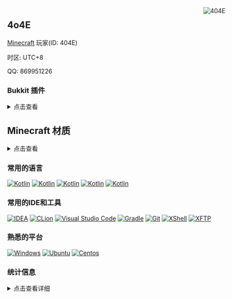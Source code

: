 <img style="float: right" src="https://mc-heads.net/head/404E" alt="404E">

## 4o4E

[Minecraft](https://www.minecraft.net/) 玩家(ID: 404E)

时区: UTC+8

QQ: 869951226

### Bukkit 插件

<details>
  <summary>点击查看</summary>

- [**Boom**](https://github.com/4o4E/Boom/)

  [![Mcbbs](https://raw.githubusercontent.com/4o4E/4o4E/main/mcbbs.svg)](https://www.mcbbs.net/thread-1150139-1-1.html)
  [![Stars](https://img.shields.io/github/stars/4o4E/Boom)](https://github.com/4o4E/Boom/stargazers)
  [![Downloads](https://img.shields.io/github/downloads/4o4E/Boom/total)](https://github.com/4o4E/Boom/releases/latest)
  [![Release](https://img.shields.io/github/v/release/4o4E/Boom)](https://github.com/4o4E/Boom/releases)
  <div>
  <a href="https://bstats.org/plugin/bukkit/Boom">
  <img style="width: 60%;" src="https://bstats.org/signatures/bukkit/Boom.svg" alt="Bstats"/>
  </a>
  </div>

- [**EClean**](https://github.com/4o4E/EClean/)

  [![Mcbbs](https://raw.githubusercontent.com/4o4E/4o4E/main/mcbbs.svg)](https://www.mcbbs.net/thread-1305548-1-1.html)
  [![Stars](https://img.shields.io/github/stars/4o4E/EClean)](https://github.com/4o4E/EClean/stargazers)
  [![Downloads](https://img.shields.io/github/downloads/4o4E/EClean/total)](https://github.com/4o4E/EClean/releases/latest)
  [![Release](https://img.shields.io/github/v/release/4o4E/EClean)](https://github.com/4o4E/EClean/releases)
  <div>
  <a href="https://bstats.org/plugin/bukkit/EClean">
  <img style="width: 60%;" src="https://bstats.org/signatures/bukkit/EClean.svg" alt="Bstats"/>
  </a>
  </div>

- [**EBackupInv**](https://github.com/4o4E/EBackupInv/)

  [![Mcbbs](https://raw.githubusercontent.com/4o4E/4o4E/main/mcbbs.svg)](https://www.mcbbs.net/thread-1321213-1-1.html)
  [![Stars](https://img.shields.io/github/stars/4o4E/EBackupInv)](https://github.com/4o4E/EBackupInv/stargazers)
  [![Downloads](https://img.shields.io/github/downloads/4o4E/EBackupInv/total)](https://github.com/4o4E/EBackupInv/releases/latest)
  [![Release](https://img.shields.io/github/v/release/4o4E/EBackupInv)](https://github.com/4o4E/EBackupInv/releases)
  <div>
  <a href="https://bstats.org/plugin/bukkit/EBackupInv">
  <img style="width: 60%;" src="https://bstats.org/signatures/bukkit/EBackupInv.svg" alt="Bstats"/>
  </a>
  </div>

- [**EScript**](https://github.com/4o4E/EScript/)

  [![Mcbbs](https://raw.githubusercontent.com/4o4E/4o4E/main/mcbbs.svg)](https://www.mcbbs.net/thread-1335472-1-1.html)
  [![Stars](https://img.shields.io/github/stars/4o4E/EScript)](https://github.com/4o4E/EScript/stargazers)
  [![Downloads](https://img.shields.io/github/downloads/4o4E/EScript/total)](https://github.com/4o4E/EScript/releases/latest)
  [![Release](https://img.shields.io/github/v/release/4o4E/EScript)](https://github.com/4o4E/EScript/releases)
  <div>
  <a href="https://bstats.org/plugin/bukkit/EScript">
  <img style="width: 60%;" src="https://bstats.org/signatures/bukkit/EScript.svg" alt="Bstats"/>
  </a>
  </div>

- [**ViewSlimeChunk**](https://github.com/4o4E/ViewSlimeChunk/)

  [![Mcbbs](https://raw.githubusercontent.com/4o4E/4o4E/main/mcbbs.svg)](https://www.mcbbs.net/thread-1333162-1-1.html)
  [![Stars](https://img.shields.io/github/stars/4o4E/ViewSlimeChunk)](https://github.com/4o4E/ViewSlimeChunk/stargazers)
  [![Downloads](https://img.shields.io/github/downloads/4o4E/ViewSlimeChunk/total)](https://github.com/4o4E/ViewSlimeChunk/releases/latest)
  [![Release](https://img.shields.io/github/v/release/4o4E/ViewSlimeChunk)](https://github.com/4o4E/ViewSlimeChunk/releases)
  <div>
  <a href="https://bstats.org/plugin/bukkit/ViewSlimeChunk">
  <img style="width: 60%;" src="https://bstats.org/signatures/bukkit/ViewSlimeChunk.svg" alt="Bstats"/>
  </a>
  </div>

[//]: # (- [**DanceTree**]&#40;https://github.com/4o4E/DanceTree/&#41;)

[//]: # ()
[//]: # (  [![Mcbbs]&#40;https://raw.githubusercontent.com/4o4E/4o4E/main/mcbbs.svg&#41;]&#40;https://www.mcbbs.net/thread-1325471-1-1.html&#41;)

[//]: # (  [![Stars]&#40;https://img.shields.io/github/stars/4o4E/DanceTree&#41;]&#40;https://github.com/4o4E/DanceTree/stargazers&#41;)

[//]: # (  [![Downloads]&#40;https://img.shields.io/github/downloads/4o4E/DanceTree/total&#41;]&#40;https://github.com/4o4E/DanceTree/releases/latest&#41;)

[//]: # (  [![Release]&#40;https://img.shields.io/github/v/release/4o4E/DanceTree&#41;]&#40;https://github.com/4o4E/DanceTree/releases&#41;)

[//]: # (  <div>)

[//]: # (  <a href="https://bstats.org/plugin/bukkit/DanceTree">)

[//]: # (  <img style="width: 60%;" src="https://bstats.org/signatures/bukkit/DanceTree.svg" alt="Bstats"/>)

[//]: # (  </a>)

[//]: # (  </div>)

[//]: # ()
[//]: # (- [**EWarp**]&#40;https://github.com/4o4E/EWarp/&#41;)

[//]: # ()
[//]: # (  [![Mcbbs]&#40;https://raw.githubusercontent.com/4o4E/4o4E/main/mcbbs.svg&#41;]&#40;https://www.mcbbs.net/thread-1291646-1-1.html&#41;)

[//]: # (  [![Stars]&#40;https://img.shields.io/github/stars/4o4E/EWarp&#41;]&#40;https://github.com/4o4E/EWarp/stargazers&#41;)

[//]: # (  [![Downloads]&#40;https://img.shields.io/github/downloads/4o4E/EWarp/total&#41;]&#40;https://github.com/4o4E/EWarp/releases/latest&#41;)

[//]: # (  [![Release]&#40;https://img.shields.io/github/v/release/4o4E/EWarp&#41;]&#40;https://github.com/4o4E/EWarp/releases&#41;)

[//]: # (  <div>)

[//]: # (  <a href="https://bstats.org/plugin/bukkit/EWarp">)

[//]: # (  <img style="width: 60%;" src="https://bstats.org/signatures/bukkit/EWarp.svg" alt="Bstats"/>)

[//]: # (  </a>)

[//]: # (  </div>)

</details>

## Minecraft 材质

<details>
  <summary>点击查看</summary>

- [**DynamicGlowOre**](https://github.com/4o4E/DynamicGlowOre/)

  [![Mcbbs](https://raw.githubusercontent.com/4o4E/4o4E/main/mcbbs.svg)](https://www.mcbbs.net/thread-1204050-1-1.html)
  [![Stars](https://img.shields.io/github/stars/4o4E/DynamicGlowOre)](https://github.com/4o4E/DynamicGlowOre/stargazers)
  [![Downloads](https://img.shields.io/github/downloads/4o4E/DynamicGlowOre/total)](https://github.com/4o4E/DynamicGlowOre/releases/latest)
  [![Release](https://img.shields.io/github/v/release/4o4E/DynamicGlowOre)](https://github.com/4o4E/DynamicGlowOre/releases)

- [**DarkMode**](https://github.com/4o4E/DarkMode/)

  [![Mcbbs](https://raw.githubusercontent.com/4o4E/4o4E/main/mcbbs.svg)](https://www.mcbbs.net/thread-1365041-1-1.html)
  [![Stars](https://img.shields.io/github/stars/4o4E/DarkMode)](https://github.com/4o4E/DarkMode/stargazers)
  [![Downloads](https://img.shields.io/github/downloads/4o4E/DarkMode/total)](https://github.com/4o4E/DarkMode/releases/latest)
  [![Release](https://img.shields.io/github/v/release/4o4E/DarkMode)](https://github.com/4o4E/DarkMode/releases)

</details>

### 常用的语言

[![Kotlin](https://img.shields.io/badge/-Kotlin-7f52ff?logo=Kotlin&logoColor=fff)](https://kotlinlang.org/)
[![Kotlin](https://img.shields.io/badge/-Kotlin-7f52ff?logo=Kotlin&logoColor=fff)](https://kotlinlang.org/)
[![Kotlin](https://img.shields.io/badge/-Kotlin-7f52ff?logo=Kotlin&logoColor=fff)](https://kotlinlang.org/)
[![Kotlin](https://img.shields.io/badge/-Kotlin-7f52ff?logo=Kotlin&logoColor=fff)](https://kotlinlang.org/)
[![Kotlin](https://img.shields.io/badge/-Kotlin-7f52ff?logo=Kotlin&logoColor=fff)](https://kotlinlang.org/)

### 常用的IDE和工具

[![IDEA](https://img.shields.io/badge/-IDEA-black?logo=IntelliJ%20IDEA&logoColor=fff)](https://www.jetbrains.com/idea/)
[![CLion](https://img.shields.io/badge/-CLion-black?logo=IntelliJ%20IDEA&logoColor=fff)](https://www.jetbrains.com/clion/)
[![Visual Studio Code](https://img.shields.io/badge/-Visual%20Studio%20Code-black?logo=visual-studio-code&logoColor=fff)](https://code.visualstudio.com/)
[![Gradle](https://img.shields.io/badge/-Gradle-black?logo=gradle&logoColor=fff)](https://gradle.org/)
[![Git](https://img.shields.io/badge/-Git-black?logo=git&logoColor=fff)](https://git-scm.com/)
[![XShell](https://img.shields.io/badge/-XShell-black?logoColor=fff)](https://www.xshell.com/xshell/)
[![XFTP](https://img.shields.io/badge/-XFTP-black?logoColor=fff)](https://www.xshell.com/xftp/)

### 熟悉的平台

[![Windows](https://img.shields.io/badge/-Windows-black?logo=Windows&logoColor=fff)](https://www.microsoft.com/zh-cn/windows)
[![Ubuntu](https://img.shields.io/badge/-Ubuntu-black?logo=Ubuntu&logoColor=fff)](https://ubuntu.com/)
[![Centos](https://img.shields.io/badge/-Centos-black?logo=Centos&logoColor=fff)](https://centos.org/)

### 统计信息

<details>
  <summary>点击查看详细</summary>

![4o4E's GitHub stats](https://github-readme-stats.vercel.app/api?username=4o4E&show_icons=true&count_private=true&theme=tokyonight)

[//]: # (![Top Languages]&#40;https://github-readme-stats.vercel.app/api/top-langs/?username=4o4E&layout=compact&theme=tokyonight&#41;)

[![GitHub Streak](https://github-readme-streak-stats.herokuapp.com?user=4o4E&theme=radical&date_format=%5BY.%5Dn.j&locale=zh)](https://git.io/streak-stats)

[![wakatime](https://github-readme-stats.vercel.app/api/wakatime?username=404E&layout=compact&theme=tokyonight)](https://wakatime.com/@404E "WakaTime")

</details>